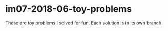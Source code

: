 # im07-2018-06-toy-problems

These are toy problems I solved for fun. Each solution is in its own branch.